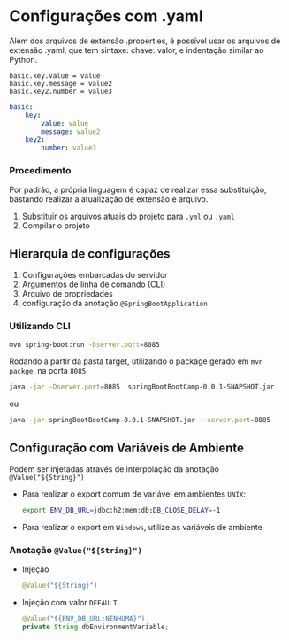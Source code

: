 # Configurações com .yaml
Além dos arquivos de extensão .properties, é possível usar os arquivos de extensão .yaml, que tem sintaxe: chave: valor, e indentação similar ao Python.
```properties
basic.key.value = value
basic.key.message = value2
basic.key2.number = value3
```
```yaml
basic:
    key:
        value: value
        message: value2
    key2:
        number: value3
```

### Procedimento
Por padrão, a própria linguagem é capaz de realizar essa substituição, bastando realizar a atualização de extensão e arquivo.
1. Substituir os arquivos atuais do projeto para `.yml` ou `.yaml`
2. Compilar o projeto

## Hierarquia de configurações
1. Configurações embarcadas do servidor
2. Argumentos de linha de comando (CLI)
3. Arquivo de propriedades
4. configuração da anotação `@SpringBootApplication`

### Utilizando CLI

```bash
mvn spring-boot:run -Dserver.port=8085
```

Rodando a partir da pasta target, utilizando o package gerado em `mvn packge`, na porta `8085`
```bash
java -jar -Dserver.port=8085  springBootBootCamp-0.0.1-SNAPSHOT.jar
```
ou
```bash
java -jar springBootBootCamp-0.0.1-SNAPSHOT.jar --server.port=8085
```

## Configuração com Variáveis de Ambiente
Podem ser injetadas através de interpolação da anotação `@Value("${String}")`

- Para realizar o export comum de variável em ambientes `UNIX`:
    ```bash
    export ENV_DB_URL=jdbc:h2:mem:db;DB_CLOSE_DELAY=-1
    ```
- Para realizar o export em `Windows`, utilize as variáveis de ambiente

### Anotação `@Value("${String}")`
- Injeção
    ```java
    @Value("${String}")
    ```
- Injeção com valor `DEFAULT`
    ```java
    @Value("${ENV_DB_URL:NENHUMA}")
    private String dbEnvironmentVariable;
    ```
    